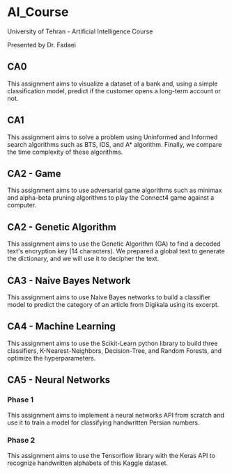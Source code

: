 # AI_Course

University of Tehran - Artificial Intelligence Course

Presented by Dr. Fadaei

## CA0

This assignment aims to visualize a dataset of a bank and, using a simple classification model, predict if the customer opens a long-term account or not.

## CA1

This assignment aims to solve a problem using Uninformed and Informed search algorithms such as BTS, IDS, and A* algorithm. Finally, we compare the time complexity of these algorithms.

## CA2 - Game

This assignment aims to use adversarial game algorithms such as minimax and alpha-beta pruning algorithms to play the Connect4 game against a computer. 

## CA2 - Genetic Algorithm

This assignment aims to use the Genetic Algorithm (GA) to find a decoded text's encryption key (14 characters). We prepared a global text to generate the dictionary, and we will use it to decipher the text.

## CA3 - Naive Bayes Network

This assignment aims to use Naive Bayes networks to build a classifier model to predict the category of an article from Digikala using its excerpt.

## CA4 - Machine Learning

This assignment aims to use the Scikit-Learn python library to build three classifiers, K-Nearest-Neighbors, Decision-Tree, and Random Forests, and optimize the hyperparameters.

## CA5 - Neural Networks

### Phase 1

This assignment aims to implement a neural networks API from scratch and use it to train a model for classifying handwritten Persian numbers.

### Phase 2

This assignment aims to use the Tensorflow library with the Keras API to recognize handwritten alphabets of this Kaggle dataset.
